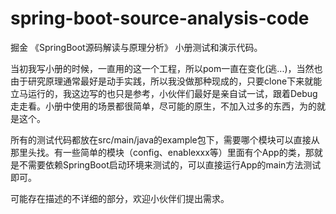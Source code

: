 # spring-boot-source-analysis-code
掘金 《SpringBoot源码解读与原理分析》 小册测试和演示代码。

当初我写小册的时候，一直用的这一个工程，所以pom一直在变化(逃...)，当然也由于研究原理通常最好是动手实践，所以我没做那种现成的，只要clone下来就能立马运行的，我这边写的也只是参考，小伙伴们最好是亲自试一试，跟着Debug走走看。小册中使用的场景都很简单，尽可能的原生，不加入过多的东西，为的就是这个。

所有的测试代码都放在src/main/java的example包下，需要哪个模块可以直接从那里头找。有一些简单的模块（config、enablexxx等）里面有个App的类，那就是不需要依赖SpringBoot启动环境来测试的，可以直接运行App的main方法测试即可。

可能存在描述的不详细的部分，欢迎小伙伴们提出需求。